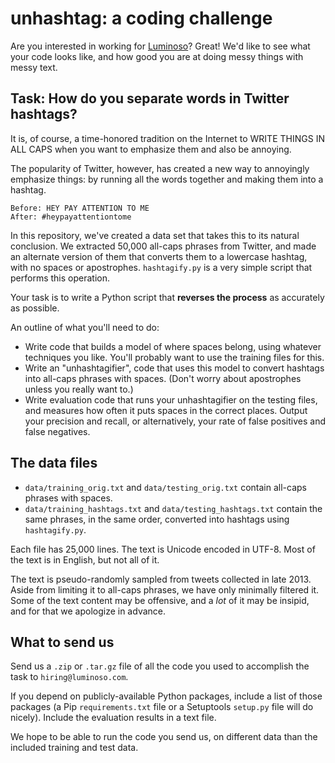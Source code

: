 # unhashtag: a coding challenge

Are you interested in working for [Luminoso](http://luminoso.com)? Great! We'd like to see what your code looks like, and how good you are at doing messy things with messy text.

## Task: How do you separate words in Twitter hashtags?

It is, of course, a time-honored tradition on the Internet to WRITE THINGS IN ALL CAPS when you want to emphasize them and also be annoying.

The popularity of Twitter, however, has created a new way to annoyingly emphasize things: by running all the words together and making them into a hashtag.

    Before: HEY PAY ATTENTION TO ME
    After: #heypayattentiontome

In this repository, we've created a data set that takes this to its natural conclusion. We extracted 50,000 all-caps phrases from Twitter, and made an alternate version of them that converts them to a lowercase hashtag, with no spaces or apostrophes. `hashtagify.py` is a very simple script that performs this operation.

Your task is to write a Python script that **reverses the process** as accurately as possible.

An outline of what you'll need to do:

* Write code that builds a model of where spaces belong, using whatever techniques you like. You'll probably want to use the training files for this.
* Write an "unhashtagifier", code that uses this model to convert hashtags into all-caps phrases with spaces. (Don't worry about apostrophes unless you really want to.)
* Write evaluation code that runs your unhashtagifier on the testing files, and measures how often it puts spaces in the correct places. Output your precision and recall, or alternatively, your rate of false positives and false negatives.

## The data files

* `data/training_orig.txt` and `data/testing_orig.txt` contain all-caps phrases with spaces.
* `data/training_hashtags.txt` and `data/testing_hashtags.txt` contain the same phrases, in the same order, converted into hashtags using `hashtagify.py`.

Each file has 25,000 lines. The text is Unicode encoded in UTF-8. Most of the text is in English, but not all of it.

The text is pseudo-randomly sampled from tweets collected in late 2013. Aside from limiting it to all-caps phrases, we have only minimally filtered it. Some of the text content may be offensive, and a *lot* of it may be insipid, and for that we apologize in advance.

## What to send us

Send us a `.zip` or `.tar.gz` file of all the code you used to accomplish the task to `hiring@luminoso.com`.

If you depend on publicly-available Python packages, include a list of those packages (a Pip `requirements.txt` file or a Setuptools `setup.py` file will do nicely). Include the evaluation results in a text file.

We hope to be able to run the code you send us, on different data than the included training and test data.
